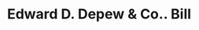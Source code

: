 ---
doi: 10.7916/D89G6ZVQ
date_other: '1908'
date_other_textual: '1908'
form: printed ephemera
genre:
- Invoices
name:
- Edward D. Depew & Co.
object_in_context_url: https://biggert.cul.columbia.edu/items/view/ave_biggert_00984
subject_hierarchical_geographic:
- New York, New York, United States
subject_name:
- Edward D. Depew & Co.
title: Edward D. Depew & Co.. Bill
sort_title: Edward D. Depew & Co.. Bill
call_number: ave_biggert_00984
coordinates:
- 40.71277777777778,-74.00583333333333
pid: ave_biggert_00984
identifiers: ave_biggert_00984
thumbnail: https://derivativo-2.library.columbia.edu/iiif/2/ldpd:344491/full/!256,256/0/native.jpg
permalink: "/biggert/ave_biggert_00984/"
layout: iiif-image-page
---